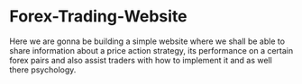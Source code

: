 # Forex-Trading-Website
Here we are gonna be building a simple website where we shall be able to share information about a price action strategy, its performance on a certain forex pairs and also assist traders with how to implement it and as well there psychology.

